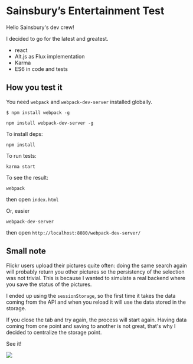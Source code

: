 # Sainsbury’s Entertainment Test
Hello Sainsbury's dev crew!

I decided to go for the latest and greatest.
- react
- Alt.js as Flux implementation
- Karma
- ES6 in code and tests

## How you test it

You need `webpack` and `webpack-dev-server` installed globally.

```
$ npm install webpack -g
```
```
npm install webpack-dev-server -g
```

To install deps:
```
npm install
```

To run tests:
```
karma start
```

To see the result:
```
webpack
```
then open `index.html`

Or, easier
```
webpack-dev-server
```
then open `http://localhost:8080/webpack-dev-server/`

## Small note
Flickr users upload their pictures quite often: doing the same search again
will probably return you other pictures so the persistency of the selection
was not trivial. This is because I wanted to simulate a real backend where you
save the status of the pictures.

I ended up using the `sessionStorage`, so the first time it takes the data coming from the API and when you reload it will use the data stored in the storage.

If you close the tab and try again, the process will start again. Having data coming from one point and saving to another is not great, that's why I decided to centralize the storage point.

See it!

![](http://g.recordit.co/2m0M537Sk0.gif)
